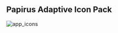 ## Papirus Adaptive Icon Pack
![app_icons](https://raw.githubusercontent.com/osmanonurkoc/VendorIconsAdaptive/master/photos/papirus.png)

